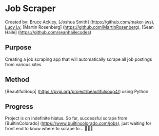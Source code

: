 # Job Scraper
Created by: [Bruce Ackley](https://github.com/code-ack), [Joshua Smith] (https://github.com/maker-jws), [Lucy Ly](https://github.com/LuLu-89), [Martin Rosenberg] (https://github.com/MartinRosenberg), [Sean Haile] (https://github.com/seanhailecodes)

## Purpose
Creating a job scraping app that will automatically scrape all job postings from various sites

## Method
[BeautifulSoup] (https://pypi.org/project/beautifulsoup4/) using Python

## Progress
Project is on indefinite hiatus. So far, successful scrape from [BuiltinColorado] (https://www.builtincolorado.com/jobs), just waiting for front end to know where to scrape to... 🤷🏻‍♀️
